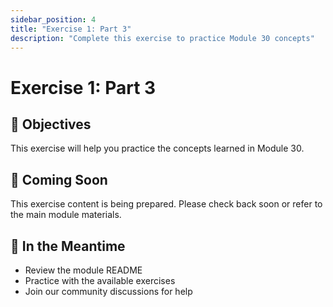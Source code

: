 ```yaml
---
sidebar_position: 4
title: "Exercise 1: Part 3"
description: "Complete this exercise to practice Module 30 concepts"
---
```


# Exercise 1: Part 3

## 🎯 Objectives

This exercise will help you practice the concepts learned in Module 30.

## 📝 Coming Soon

This exercise content is being prepared. Please check back soon or refer to the main module materials.

## 🚀 In the Meantime

- Review the module README
- Practice with the available exercises
- Join our community discussions for help
